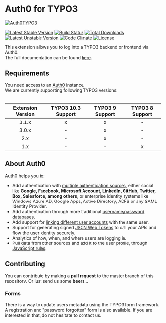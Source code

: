 Auth0 for TYPO3
===============
[![Auth0TYPO3](https://www.bitmotion.de/fileadmin/github/auth0-for-typo3/TYPO3-Auth0.png "Auth0 for TYPO3")](https://www.bitmotion.de/)

[![Latest Stable Version](https://poser.pugx.org/bitmotion/auth0/v/stable)](https://packagist.org/packages/bitmotion/auth0)
[![Build Status](https://travis-ci.com/bitmotion/auth0-for-typo3.svg?branch=master)](https://travis-ci.com/bitmotion/auth0-for-typo3)
[![Total Downloads](https://poser.pugx.org/bitmotion/auth0/downloads)](https://packagist.org/packages/bitmotion/auth0)
[![Latest Unstable Version](https://poser.pugx.org/bitmotion/auth0/v/unstable)](https://packagist.org/packages/bitmotion/auth0)
[![Code Climate](https://codeclimate.com/github/bitmotion/auth0-for-typo3/badges/gpa.svg)](https://codeclimate.com/github/bitmotion/auth0-for-typo3)
[![License](https://poser.pugx.org/bitmotion/auth0/license)](https://packagist.org/packages/bitmotion/auth0)

This extension allows you to log into a TYPO3 backend or frontend via Auth0.  
The full documentation can be found [here](https://docs.typo3.org/p/bitmotion/auth0/master/en-us/).

## Requirements ##

You need access to an [Auth0](https://auth0.com/) instance.  
We are currently supporting following TYPO3 versions:<br><br>

| Extension Version | TYPO3 10.3 Support | TYPO3 9 Support | TYPO3 8 Support |
| :-: | :-: | :-: | :-: |
| 3.1.x             | x                  | x               | -               |
| 3.0.x             | -                  | x               | -               |
| 2.x               | -                  | x               | -               |
| 1.x               | -                  | -               | x               |

## About Auth0 ##
Auth0 helps you to:

* Add authentication with [multiple authentication sources](https://auth0.com/docs/identityproviders),
either social like **Google, Facebook, Microsoft Account, LinkedIn,
GitHub, Twitter, Box, Salesforce, among others**, or enterprise
identity systems like Windows Azure AD, Google Apps, Active Directory,
ADFS or any SAML Identity Provider.
* Add authentication through more traditional [username/password databases](https://auth0.com/docs/connections/database/custom-db).
* Add support for [linking different user accounts](https://auth0.com/docs/link-accounts)
with the same user.
* Support for generating signed [JSON Web Tokens](https://auth0.com/docs/jwt)
to call your APIs and flow the user identity securely.
* Analytics of how, when, and where users are logging in.
* Pull data from other sources and add it to the user profile, through
[JavaScript rules](https://auth0.com/docs/rules/current).

## Contributing ##
You can contribute by making a **pull request** to the master branch of
this repository. Or just send us some **beers**...

### Forms ###
There is a way to update users metadata using the TYPO3 form framework.
A registration and "password forgotten" form is also available. If
you are interested in that, do not hesitate to contact us.
